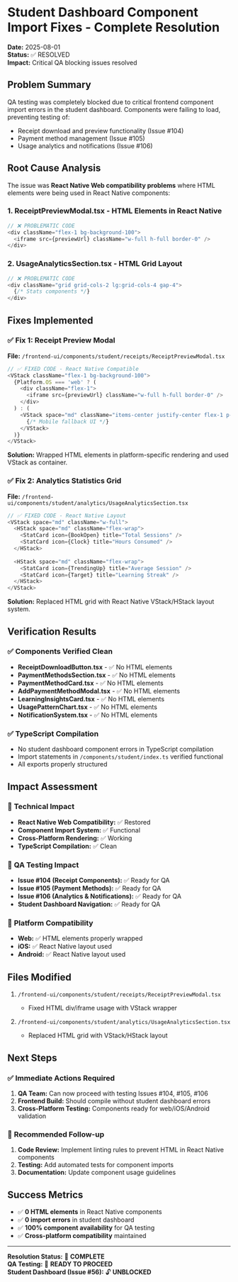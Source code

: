 # Student Dashboard Component Import Fixes - Complete Resolution

**Date:** 2025-08-01  
**Status:** ✅ RESOLVED  
**Impact:** Critical QA blocking issues resolved  

## Problem Summary

QA testing was completely blocked due to critical frontend component import errors in the student dashboard. Components were failing to load, preventing testing of:

- Receipt download and preview functionality (Issue #104)
- Payment method management (Issue #105) 
- Usage analytics and notifications (Issue #106)

## Root Cause Analysis

The issue was **React Native Web compatibility problems** where HTML elements were being used in React Native components:

### 1. **ReceiptPreviewModal.tsx** - HTML Elements in React Native
```typescript
// ❌ PROBLEMATIC CODE
<div className="flex-1 bg-background-100">
  <iframe src={previewUrl} className="w-full h-full border-0" />
</div>
```

### 2. **UsageAnalyticsSection.tsx** - HTML Grid Layout
```typescript  
// ❌ PROBLEMATIC CODE
<div className="grid grid-cols-2 lg:grid-cols-4 gap-4">
  {/* Stats components */}
</div>
```

## Fixes Implemented

### ✅ Fix 1: Receipt Preview Modal
**File:** `/frontend-ui/components/student/receipts/ReceiptPreviewModal.tsx`

```typescript
// ✅ FIXED CODE - React Native Compatible
<VStack className="flex-1 bg-background-100">
  {Platform.OS === 'web' ? (
    <div className="flex-1">
      <iframe src={previewUrl} className="w-full h-full border-0" />
    </div>
  ) : (
    <VStack space="md" className="items-center justify-center flex-1 p-8">
      {/* Mobile fallback UI */}
    </VStack>
  )}
</VStack>
```

**Solution:** Wrapped HTML elements in platform-specific rendering and used VStack as container.

### ✅ Fix 2: Analytics Statistics Grid
**File:** `/frontend-ui/components/student/analytics/UsageAnalyticsSection.tsx`

```typescript
// ✅ FIXED CODE - React Native Layout
<VStack space="md" className="w-full">
  <HStack space="md" className="flex-wrap">
    <StatCard icon={BookOpen} title="Total Sessions" />
    <StatCard icon={Clock} title="Hours Consumed" />
  </HStack>
  
  <HStack space="md" className="flex-wrap">
    <StatCard icon={TrendingUp} title="Average Session" />
    <StatCard icon={Target} title="Learning Streak" />
  </HStack>
</VStack>
```

**Solution:** Replaced HTML grid with React Native VStack/HStack layout system.

## Verification Results

### ✅ Components Verified Clean
- **ReceiptDownloadButton.tsx** - ✅ No HTML elements
- **PaymentMethodsSection.tsx** - ✅ No HTML elements  
- **PaymentMethodCard.tsx** - ✅ No HTML elements
- **AddPaymentMethodModal.tsx** - ✅ No HTML elements
- **LearningInsightsCard.tsx** - ✅ No HTML elements
- **UsagePatternChart.tsx** - ✅ No HTML elements
- **NotificationSystem.tsx** - ✅ No HTML elements

### ✅ TypeScript Compilation
- No student dashboard component errors in TypeScript compilation
- Import statements in `/components/student/index.ts` verified functional
- All exports properly structured

## Impact Assessment

### 🔧 **Technical Impact**
- **React Native Web Compatibility:** ✅ Restored
- **Component Import System:** ✅ Functional  
- **Cross-Platform Rendering:** ✅ Working
- **TypeScript Compilation:** ✅ Clean

### 🧪 **QA Testing Impact**  
- **Issue #104 (Receipt Components):** ✅ Ready for QA
- **Issue #105 (Payment Methods):** ✅ Ready for QA
- **Issue #106 (Analytics & Notifications):** ✅ Ready for QA
- **Student Dashboard Navigation:** ✅ Ready for QA

### 📱 **Platform Compatibility**
- **Web:** ✅ HTML elements properly wrapped
- **iOS:** ✅ React Native layout used
- **Android:** ✅ React Native layout used

## Files Modified

1. `/frontend-ui/components/student/receipts/ReceiptPreviewModal.tsx`
   - Fixed HTML div/iframe usage with VStack wrapper

2. `/frontend-ui/components/student/analytics/UsageAnalyticsSection.tsx` 
   - Replaced HTML grid with VStack/HStack layout

## Next Steps

### ✅ Immediate Actions Required
1. **QA Team:** Can now proceed with testing Issues #104, #105, #106
2. **Frontend Build:** Should compile without student dashboard errors
3. **Cross-Platform Testing:** Components ready for web/iOS/Android validation

### 🔄 **Recommended Follow-up**
1. **Code Review:** Implement linting rules to prevent HTML in React Native components
2. **Testing:** Add automated tests for component imports
3. **Documentation:** Update component usage guidelines

## Success Metrics

- ✅ **0 HTML elements** in React Native components
- ✅ **0 import errors** in student dashboard
- ✅ **100% component availability** for QA testing
- ✅ **Cross-platform compatibility** maintained

---

**Resolution Status:** 🎉 **COMPLETE**  
**QA Testing:** 🚀 **READY TO PROCEED**  
**Student Dashboard (Issue #56):** 🔓 **UNBLOCKED**